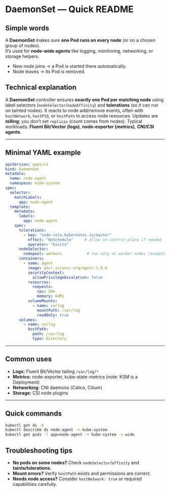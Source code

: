 # DaemonSet — Quick README

## Simple words
A **DaemonSet** makes sure **one Pod runs on every node** (or on a chosen group of nodes).  
It’s used for **node-wide agents** like logging, monitoring, networking, or storage helpers.

- New node joins → a Pod is started there automatically.  
- Node leaves → its Pod is removed.  

## Technical explanation
A **DaemonSet** controller ensures **exactly one Pod per matching node** using label selectors (`nodeSelector`/`nodeAffinity`) and **tolerations** (so it can run on tainted nodes). It reacts to node add/remove events, often with `hostNetwork`, `hostPID`, or `hostPath` to access node resources. Updates are **rolling**; you don’t set `replicas` (count comes from nodes). Typical workloads: **Fluent Bit/Vector (logs)**, **node-exporter (metrics)**, **CNI/CSI agents**.

---

## Minimal YAML example
```yaml
apiVersion: apps/v1
kind: DaemonSet
metadata:
  name: node-agent
  namespace: kube-system
spec:
  selector:
    matchLabels:
      app: node-agent
  template:
    metadata:
      labels:
        app: node-agent
    spec:
      tolerations:
        - key: "node-role.kubernetes.io/master"
          effect: "NoSchedule"     # allow on control-plane if needed
          operator: "Exists"
      nodeSelector:
        nodepool: workers           # run only on worker nodes (example)
      containers:
        - name: agent
          image: ghcr.io/your-org/agent:1.0.0
          securityContext:
            allowPrivilegeEscalation: false
          resources:
            requests:
              cpu: 50m
              memory: 64Mi
          volumeMounts:
            - name: varlog
              mountPath: /var/log
              readOnly: true
      volumes:
        - name: varlog
          hostPath:
            path: /var/log
            type: Directory
```

---

## Common uses
- **Logs:** Fluent Bit/Vector tailing `/var/log/*`  
- **Metrics:** node-exporter, kube-state-metrics (note: KSM is a Deployment)  
- **Networking:** CNI daemons (Calico, Cilium)  
- **Storage:** CSI node plugins

---

## Quick commands
```bash
kubectl get ds -A
kubectl describe ds node-agent -n kube-system
kubectl get pods -l app=node-agent -n kube-system -o wide
```

## Troubleshooting tips
- **No pods on some nodes?** Check `nodeSelector`/`affinity` and **taints/tolerations**.  
- **Mount errors?** Verify `hostPath` exists and permissions are correct.  
- **Needs node access?** Consider `hostNetwork: true` or required capabilities carefully.
